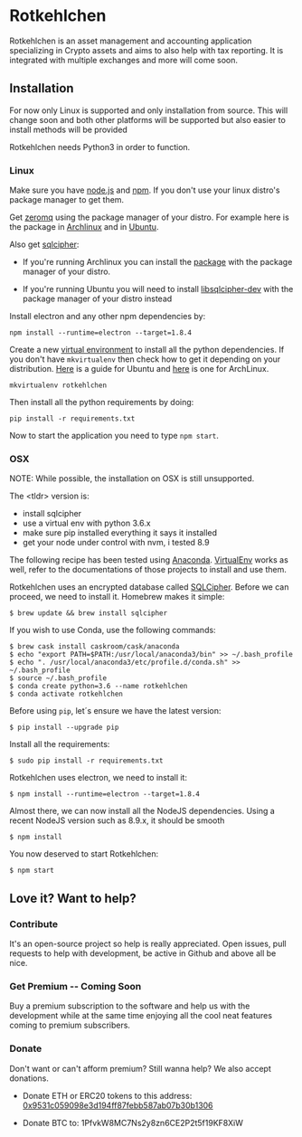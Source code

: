 # Rotkehlchen

Rotkehlchen is an asset management and accounting application specializing in Crypto assets and aims to also help with tax reporting. It is integrated with multiple exchanges and more will come soon.


## Installation

For now only Linux is supported and only installation from source. This will change soon and both other platforms will be supported but also easier to install methods will be provided

Rotkehlchen needs  Python3 in order to function.

### Linux

Make sure you have [node.js](https://nodejs.org/en/) and [npm](https://www.npmjs.com/). If you don't use your linux distro's package manager to get them.

Get [zeromq](http://zeromq.org/) using the package manager of your distro. For example here is the package in [Archlinux](https://www.archlinux.org/packages/community/x86_64/zeromq/) and in [Ubuntu](https://packages.ubuntu.com/source/trusty/libs/zeromq).

Also get [sqlcipher](https://www.zetetic.net/sqlcipher/):

- If you're running Archlinux you can install the [package](https://www.archlinux.org/packages/community/x86_64/sqlcipher/) with the package manager of your distro.

- If you're running Ubuntu you will need to install [libsqlcipher-dev](https://packages.ubuntu.com/trusty/libdevel/libsqlcipher-dev) with the package manager of your distro instead 

Install electron and any other npm dependencies by:

```
npm install --runtime=electron --target=1.8.4
```

Create a new [virtual environment](http://docs.python-guide.org/en/latest/dev/virtualenvs/) to install all the python dependencies. If you don't have `mkvirtualenv` then check how to get it depending on your distribution. [Here](http://exponential.io/blog/2015/02/10/install-virtualenv-and-virtualenvwrapper-on-ubuntu/) is a guide for Ubuntu and [here](https://wiki.archlinux.org/index.php/Python/Virtual_environment) is one for ArchLinux.

```
mkvirtualenv rotkehlchen
```

Then install all the python requirements by doing:

```
pip install -r requirements.txt
```


Now to start the application you need to type `npm start`.

### OSX

NOTE: While possible, the installation on OSX is still unsupported.

The &lt;tldr&gt; version is:
- install sqlcipher
- use a virtual env with python 3.6.x
- make sure pip installed everything it says it installed
- get your node under control with nvm, i tested 8.9

The following recipe has been tested using [Anaconda](https://conda.io). [VirtualEnv](https://virtualenv.pypa.io) works as well, refer to the documentations of those projects to install and use them.

Rotkehlchen uses an encrypted database called [SQLCipher](https://www.zetetic.net/sqlcipher/). Before we can proceed, we need to install it. Homebrew makes it simple:

	$ brew update && brew install sqlcipher

If you wish to use Conda, use the following commands:

	$ brew cask install caskroom/cask/anaconda
	$ echo "export PATH=$PATH:/usr/local/anaconda3/bin" >> ~/.bash_profile
	$ echo ". /usr/local/anaconda3/etc/profile.d/conda.sh" >> ~/.bash_profile
	$ source ~/.bash_profile
	$ conda create python=3.6 --name rotkehlchen
	$ conda activate rotkehlchen

Before using `pip`, let´s ensure we have the latest version:

	$ pip install --upgrade pip

Install all the requirements:

	$ sudo pip install -r requirements.txt

Rotkehlchen uses electron, we need to install it:

	$ npm install --runtime=electron --target=1.8.4

Almost there, we can now install all the NodeJS dependencies. Using a recent NodeJS version such as 8.9.x, it should be smooth

	$ npm install

You now deserved to start Rotkehlchen:

	$ npm start


## Love it? Want to help?


### Contribute

It's an open-source project so help is really appreciated. Open issues, pull requests to help with development, be active in Github and above all be nice.


### Get Premium -- Coming Soon

Buy a premium subscription to the software and help us with the development while at the same time enjoying all the cool neat features coming to premium subscribers.

### Donate

Don't want or can't afform premium? Still wanna help? We also accept donations.

- Donate ETH or ERC20 tokens to this address: [0x9531c059098e3d194ff87febb587ab07b30b1306](https://etherscan.io/address/0x9531c059098e3d194ff87febb587ab07b30b1306)

- Donate BTC to: 1PfvkW8MC7Ns2y8zn6CE2P2t5f19KF8XiW

